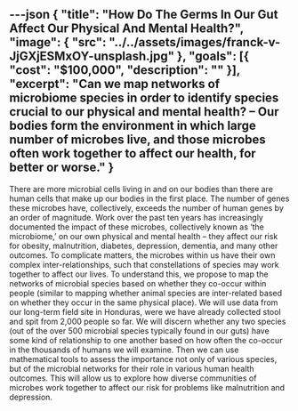---json
{
  "title": "How Do The Germs In Our Gut Affect Our Physical And Mental Health?",
  "image": {
    "src": "../../assets/images/franck-v-JjGXjESMxOY-unsplash.jpg"
  },
  "goals": [{
    "cost": "$100,000",
    "description": ""
  }],
  "excerpt": "Can we map networks of microbiome species in order to identify species crucial to our physical and mental health? – Our bodies form the environment in which large number of microbes live, and those microbes often work together to affect our health, for better or worse."
}
---

There are more microbial cells living in and on our bodies than there are human cells that make up our bodies in the first place. The number of genes these microbes have, collectively, exceeds the number of human genes by an order of magnitude. Work over the past ten years has increasingly documented the impact of these microbes, collectively known as ‘the microbiome,’ on our own physical and mental health – they affect our risk for obesity, malnutrition, diabetes, depression, dementia, and many other outcomes.
To complicate matters, the microbes within us have their own complex inter-relationships, such that constellations of species may work together to affect our lives.  To understand this, we propose to map the networks of microbial species based on whether they co-occur within people (similar to mapping whether animal species are inter-related based on whether they occur in the same physical place). We will use data from our long-term field site in Honduras, were we have already collected stool and spit from 2,000 people so far.  We will discern whether any two species (out of the over 500 microbial species typically found in our guts) have some kind of relationship to one another based on how often the co-occur in the thousands of humans we will examine.  Then we can use mathematical tools to assess the importance not only of various species, but of the microbial networks for their role in various human health outcomes.  This will allow us to explore how diverse communities of microbes work together to affect our risk for problems like malnutrition and depression.